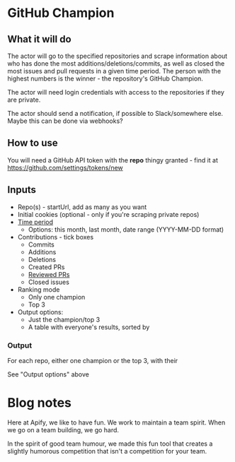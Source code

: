 # GitHub Champion

## What it will do

The actor will go to the specified repositories and scrape information about who has done the most additions/deletions/commits, as well as closed the most issues and pull requests in a given time period. The person with the highest numbers is the winner - the repository's GitHub Champion.

The actor will need login credentials with access to the repositories if they are private.

The actor should send a notification, if possible to Slack/somewhere else. Maybe this can be done via webhooks?

## How to use

You will need a GitHub API token with the **repo** thingy granted  - find it at <https://github.com/settings/tokens/new>

## Inputs

- Repo(s) - startUrl, add as many as you want
- Initial cookies (optional - only if you're scraping private repos)
- [Time period](https://docs.github.com/en/github/searching-for-information-on-github/understanding-the-search-syntax)
  - Options: this month, last month, date range (YYYY-MM-DD format)
- Contributions - tick boxes
  - Commits
  - Additions
  - Deletions
  - Created PRs
  - [Reviewed PRs](https://docs.github.com/en/github/searching-for-information-on-github/searching-issues-and-pull-requests#search-by-pull-request-review-status-and-reviewer)
  - Closed issues
- Ranking mode
  - Only one champion
  - Top 3
- Output options:
  - Just the champion/top 3
  - A table with everyone's results, sorted by

### Output

For each repo, either one champion or the top 3, with their

See "Output options" above

# Blog notes

Here at Apify, we like to have fun. We work to maintain a team spirit. When we go on a team building, we go hard.

In the spirit of good team humour, we made this fun tool that creates a slightly humorous competition that isn't a competition for your team.
